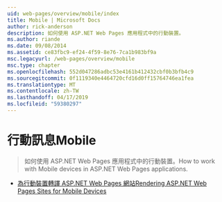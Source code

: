 ```yaml
---
uid: web-pages/overview/mobile/index
title: Mobile | Microsoft Docs
author: rick-anderson
description: 如何使用 ASP.NET Web Pages 應用程式中的行動裝置。
ms.author: riande
ms.date: 09/08/2014
ms.assetid: ce83fbc9-ef24-4f59-8e76-7ca1b983bf9a
msc.legacyurl: /web-pages/overview/mobile
msc.type: chapter
ms.openlocfilehash: 552d047286adbc53e4161b412432cbf0b3bfb4c9
ms.sourcegitcommit: 0f1119340e4464720cfd16d0ff15764746ea1fea
ms.translationtype: MT
ms.contentlocale: zh-TW
ms.lasthandoff: 04/17/2019
ms.locfileid: "59380297"
---
```

# <a name="mobile"></a><span data-ttu-id="049e2-103">行動訊息</span><span class="sxs-lookup"><span data-stu-id="049e2-103">Mobile</span></span>

> <span data-ttu-id="049e2-104">如何使用 ASP.NET Web Pages 應用程式中的行動裝置。</span><span class="sxs-lookup"><span data-stu-id="049e2-104">How to work with Mobile devices in ASP.NET Web Pages applications.</span></span>


- [<span data-ttu-id="049e2-105">為行動裝置轉譯 ASP.NET Web Pages 網站</span><span class="sxs-lookup"><span data-stu-id="049e2-105">Rendering ASP.NET Web Pages Sites for Mobile Devices</span></span>](rendering-aspnet-web-pages-sites-for-mobile-devices.md)
